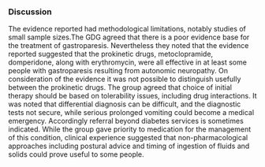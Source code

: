 ### Discussion
The evidence reported had methodological limitations, notably studies of small sample sizes.The GDG agreed that there is a poor evidence base for the treatment of gastroparesis. Nevertheless they noted that the evidence reported suggested that the prokinetic drugs, metoclopramide, domperidone, along with erythromycin, were all effective in at least some people with gastroparesis resulting from autonomic neuropathy. On consideration of the evidence it was not possible to distinguish usefully between the prokinetic drugs. The group agreed that choice of initial therapy should be based on tolerability issues, including drug interactions. It was noted that differential diagnosis can be difficult, and the diagnostic tests not secure, while serious prolonged vomiting could become a medical emergency. Accordingly referral beyond diabetes services is sometimes indicated.
While the group gave priority to medication for the management of this condition, clinical experience suggested that non-pharmacological approaches including postural advice and timing of ingestion of fluids and solids could prove useful to some people.
